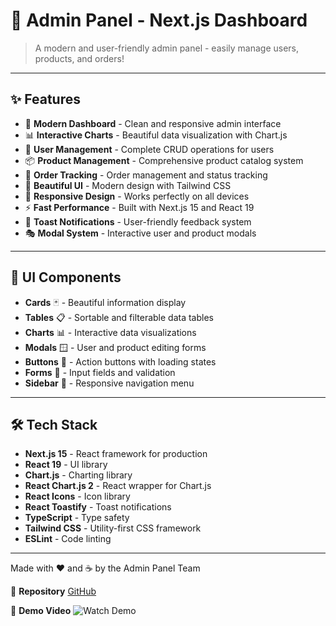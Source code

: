 # 🚀 Admin Panel - Next.js Dashboard

> A modern and user-friendly admin panel - easily manage users, products, and orders!
---

## ✨ Features

- 🎯 **Modern Dashboard** - Clean and responsive admin interface
- 📊 **Interactive Charts** - Beautiful data visualization with Chart.js
- 👥 **User Management** - Complete CRUD operations for users
- 📦 **Product Management** - Comprehensive product catalog system
- 🛒 **Order Tracking** - Order management and status tracking
- 🎨 **Beautiful UI** - Modern design with Tailwind CSS
- 📱 **Responsive Design** - Works perfectly on all devices
- ⚡ **Fast Performance** - Built with Next.js 15 and React 19
- 🔔 **Toast Notifications** - User-friendly feedback system
- 🎭 **Modal System** - Interactive user and product modals
---

## 🎨 UI Components

- **Cards** 🃏 - Beautiful information display
- **Tables** 📋 - Sortable and filterable data tables
- **Charts** 📊 - Interactive data visualizations
- **Modals** 🪟 - User and product editing forms
- **Buttons** 🔘 - Action buttons with loading states
- **Forms** 📝 - Input fields and validation
- **Sidebar** 📱 - Responsive navigation menu
---

## 🛠️ Tech Stack

- **Next.js 15** - React framework for production
- **React 19** - UI library
- **Chart.js** - Charting library
- **React Chart.js 2** - React wrapper for Chart.js
- **React Icons** - Icon library
- **React Toastify** - Toast notifications
- **TypeScript** - Type safety
- **Tailwind CSS** - Utility-first CSS framework
- **ESLint** - Code linting
---

<p>Made with ❤️ and ☕ by the Admin Panel Team</p>

📁 **Repository**
[GitHub]()

🎥 **Demo Video**
![Watch Demo](admin.gif)
